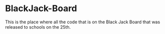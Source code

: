 # BlackJack-Board
This is the place where all the code that is on the Black Jack Board that was released to schools on the 25th.
